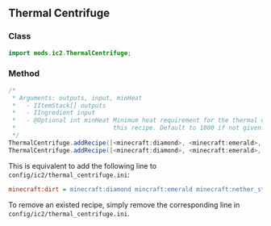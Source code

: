 ## Thermal Centrifuge

### Class

```java
import mods.ic2.ThermalCentrifuge;
```

### Method

```java
/*
 * Arguments: outputs, input, minHeat
 *   - IItemStack[] outputs
 *   - IIngredient input
 *   - @Optional int minHeat Minimum heat requirement for the thermal centrifuge before it starts to process
 *                           this recipe. Default to 1000 if not given.
 */
ThermalCentrifuge.addRecipe([<minecraft:diamond>, <minecraft:emerald>, <minecraft:nether_star>], <minecraft:dirt>);
ThermalCentrifuge.addRecipe([<minecraft:diamond>, <minecraft:emerald>, <minecraft:nether_star>], <minecraft:dirt>, 500);
```

This is equivalent to add the following line to `config/ic2/thermal_centrifuge.ini`:

```ini
minecraft:dirt = minecraft:diamond mincraft:emerald minecraft:nether_star @heat:500
```

To remove an existed recipe, simply remove the corresponding line in `config/ic2/thermal_centrifuge.ini`.
